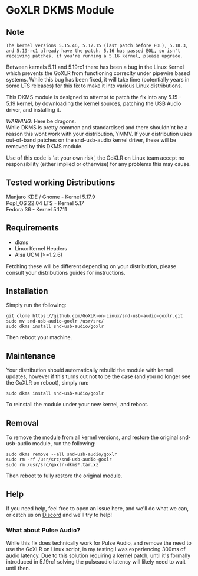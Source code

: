 # GoXLR DKMS Module

## Note
```
The kernel versions 5.15.46, 5.17.15 (last patch before EOL), 5.18.3, and 5.19-rc1 already have the patch. 5.16 has passed EOL, so isn't receiving patches, if you're running a 5.16 kernel, please upgrade.
```
Between kernels 5.11 and 5.19rc1 there has been a bug in the Linux Kernel which prevents the GoXLR from functioning correclty under pipewire based systems. While this bug has
been fixed, it will take time (potentially years in some LTS releases) for this fix to make it into various Linux distributions.

This DKMS module is designed to attempt to patch the fix into any 5.15 - 5.19 kernel, by downloading the kernel sources, patching the USB Audio driver, and installing it.

*WARNING*: Here be dragons.  
While DKMS is pretty common and standardised and there shouldn'nt be a reason this wont work with your distribution, YMMV. If your
distribution uses out-of-band patches on the snd-usb-audio kernel driver, these will be removed by this DKMS module.

Use of this code is 'at your own risk', the GoXLR on Linux team accept no responsibility (either implied or otherwise) for any problems this may cause.

## Tested working Distributions
Manjaro KDE / Gnome - Kernel 5.17.9  
Pop!_OS 22.04 LTS - Kernel 5.17  
Fedora 36 - Kernel 5.17.11

## Requirements
* dkms
* Linux Kernel Headers
* Alsa UCM (>=1.2.6)

Fetching these will be different depending on your distribution, please consult your distributions guides for instructions.

## Installation

Simply run the following:

```
git clone https://github.com/GoXLR-on-Linux/snd-usb-audio-goxlr.git
sudo mv snd-usb-audio-goxlr /usr/src/
sudo dkms install snd-usb-audio/goxlr
```
Then reboot your machine.

## Maintenance
Your distribution should automatically rebuild the module with kernel updates, however if this turns out not to be the case (and you no longer see the GoXLR on reboot), simply run:

`sudo dkms install snd-usb-audio/goxlr`

To reinstall the module under your new kernel, and reboot.

## Removal
To remove the module from all kernel versions, and restore the original snd-usb-audio module, run the following:

```
sudo dkms remove --all snd-usb-audio/goxlr
sudo rm -rf /usr/src/snd-usb-audio-goxlr
sudo rm /usr/src/goxlr-dkms*.tar.xz
```

Then reboot to fully restore the original module.


## Help
If you need help, feel free to open an issue here, and we'll do what we can, or catch us on [Discord](https://discord.gg/Wbp3UxkX2j) and we'll try to help!

### What about Pulse Audio?
While this fix does technically work for Pulse Audio, and remove the need to use the GoXLR on Linux script, in my testing I was experiencing 300ms of audio latency. Due to this solution
requiring a kernel patch, until it's formally introduced in 5.19rc1 solving the pulseaudio latency will likely need to wait until then.
